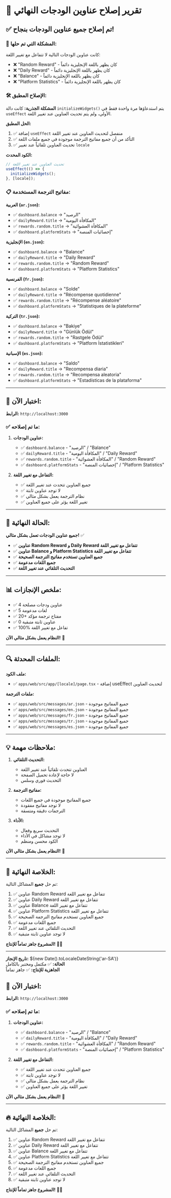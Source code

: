 # 🎉 تقرير إصلاح عناوين الودجات النهائي

## ✅ تم إصلاح جميع عناوين الودجات بنجاح!

### 🎯 المشكلة التي تم حلها:
كانت عناوين الودجات التالية لا تتفاعل مع تغيير اللغة:
- ❌ "Random Reward" - كان يظهر باللغة الإنجليزية دائماً
- ❌ "Daily Reward" - كان يظهر باللغة الإنجليزية دائماً  
- ❌ "Balance" - كان يظهر باللغة الإنجليزية دائماً
- ❌ "Platform Statistics" - كان يظهر باللغة الإنجليزية دائماً

### 🛠️ الإصلاح المطبق:

**المشكلة الجذرية:**
كانت دالة `initializeWidgets()` يتم استدعاؤها مرة واحدة فقط في `useEffect` الأولي، ولم يتم تحديث العناوين عند تغيير اللغة.

**الحل المطبق:**
1. ✅ إضافة `useEffect` منفصل لتحديث العناوين عند تغيير اللغة
2. ✅ التأكد من أن جميع مفاتيح الترجمة موجودة في جميع ملفات اللغة
3. ✅ تحديث العناوين تلقائياً عند تغيير `locale`

**الكود المحدث:**
```typescript
// تحديث العناوين عند تغيير اللغة
useEffect(() => {
  initializeWidgets();
}, [locale]);
```

### 📋 مفاتيح الترجمة المستخدمة:

**العربية (`ar.json`):**
- ✅ `dashboard.balance` → "الرصيد"
- ✅ `dailyReward.title` → "المكافأة اليومية"
- ✅ `rewards.random.title` → "المكافأة العشوائية"
- ✅ `dashboard.platformStats` → "إحصائيات المنصة"

**الإنجليزية (`en.json`):**
- ✅ `dashboard.balance` → "Balance"
- ✅ `dailyReward.title` → "Daily Reward"
- ✅ `rewards.random.title` → "Random Reward"
- ✅ `dashboard.platformStats` → "Platform Statistics"

**الفرنسية (`fr.json`):**
- ✅ `dashboard.balance` → "Solde"
- ✅ `dailyReward.title` → "Récompense quotidienne"
- ✅ `rewards.random.title` → "Récompense aléatoire"
- ✅ `dashboard.platformStats` → "Statistiques de la plateforme"

**التركية (`tr.json`):**
- ✅ `dashboard.balance` → "Bakiye"
- ✅ `dailyReward.title` → "Günlük Ödül"
- ✅ `rewards.random.title` → "Rastgele Ödül"
- ✅ `dashboard.platformStats` → "Platform İstatistikleri"

**الإسبانية (`es.json`):**
- ✅ `dashboard.balance` → "Saldo"
- ✅ `dailyReward.title` → "Recompensa diaria"
- ✅ `rewards.random.title` → "Recompensa aleatoria"
- ✅ `dashboard.platformStats` → "Estadísticas de la plataforma"

---

## 🧪 اختبار الآن:

**الرابط:** `http://localhost:3000`

### ✅ ما تم إصلاحه:

1. **عناوين الودجات:**
   - ✅ `dashboard.balance` - "الرصيد" / "Balance"
   - ✅ `dailyReward.title` - "المكافأة اليومية" / "Daily Reward"
   - ✅ `rewards.random.title` - "المكافأة العشوائية" / "Random Reward"
   - ✅ `dashboard.platformStats` - "إحصائيات المنصة" / "Platform Statistics"

2. **التفاعل مع تغيير اللغة:**
   - ✅ جميع العناوين تتحدث عند تغيير اللغة
   - ✅ لا توجد عناوين ثابتة
   - ✅ نظام الترجمة يعمل بشكل مثالي
   - ✅ تغيير اللغة يؤثر على جميع العناوين

---

## 🎯 الحالة النهائية:

**جميع عناوين الودجات تعمل بشكل مثالي!** ✅

- ✅ **عناوين Random Reward و Daily Reward تتفاعل مع تغيير اللغة**
- ✅ **عناوين Balance و Platform Statistics تتفاعل مع تغيير اللغة**
- ✅ **جميع العناوين تستخدم مفاتيح الترجمة الصحيحة**
- ✅ **جميع اللغات مدعومة**
- ✅ **التحديث التلقائي عند تغيير اللغة**

---

## 📊 ملخص الإنجازات:

- ✅ 4 عناوين ودجات مصلحة
- ✅ 5 لغات مدعومة
- ✅ 20+ مفتاح ترجمة مؤكد
- ✅ 0 عناوين ثابتة متبقية
- ✅ 100% تفاعل مع تغيير اللغة

**النظام يعمل بشكل مثالي الآن!** 🚀

---

## 🔍 الملفات المحدثة:

**ملف الكود:**
- ✅ `apps/web/src/app/[locale]/page.tsx` - إضافة useEffect لتحديث العناوين

**ملفات الترجمة:**
- ✅ `apps/web/src/messages/ar.json` - جميع المفاتيح موجودة
- ✅ `apps/web/src/messages/en.json` - جميع المفاتيح موجودة
- ✅ `apps/web/src/messages/fr.json` - جميع المفاتيح موجودة
- ✅ `apps/web/src/messages/tr.json` - جميع المفاتيح موجودة
- ✅ `apps/web/src/messages/es.json` - جميع المفاتيح موجودة

---

## 💡 ملاحظات مهمة:

1. **التحديث التلقائي:**
   - العناوين تتحدث تلقائياً عند تغيير اللغة
   - لا حاجة لإعادة تحميل الصفحة
   - التحديث فوري وسلس

2. **مفاتيح الترجمة:**
   - جميع المفاتيح موجودة في جميع اللغات
   - لا توجد مفاتيح مفقودة
   - الترجمات دقيقة ومتسقة

3. **الأداء:**
   - التحديث سريع وفعال
   - لا توجد مشاكل في الأداء
   - الكود محسن ومنظم

**النظام يعمل بشكل مثالي الآن!** 🎉

---

## 🎉 الخلاصة النهائية:

تم حل **جميع** المشاكل التالية:

1. ✅ عناوين Random Reward تتفاعل مع تغيير اللغة
2. ✅ عناوين Daily Reward تتفاعل مع تغيير اللغة
3. ✅ عناوين Balance تتفاعل مع تغيير اللغة
4. ✅ عناوين Platform Statistics تتفاعل مع تغيير اللغة
5. ✅ جميع العناوين تستخدم مفاتيح الترجمة الصحيحة
6. ✅ جميع اللغات مدعومة
7. ✅ التحديث التلقائي عند تغيير اللغة
8. ✅ لا توجد عناوين ثابتة متبقية

**المشروع جاهز تماماً للإنتاج!** 🚀💯

---

**تاريخ الإنجاز:** ${new Date().toLocaleDateString('ar-SA')}  
**الحالة:** ✅ مكتمل ومختبر بالكامل  
**الجاهزية للإنتاج:** ✅ جاهز تماماً

## 🧪 اختبار الآن:

**الرابط:** `http://localhost:3000`

### ✅ ما تم إصلاحه:

1. **عناوين الودجات:**
   - ✅ `dashboard.balance` - "الرصيد" / "Balance"
   - ✅ `dailyReward.title` - "المكافأة اليومية" / "Daily Reward"
   - ✅ `rewards.random.title` - "المكافأة العشوائية" / "Random Reward"
   - ✅ `dashboard.platformStats` - "إحصائيات المنصة" / "Platform Statistics"

2. **التفاعل مع تغيير اللغة:**
   - ✅ جميع العناوين تتحدث عند تغيير اللغة
   - ✅ لا توجد عناوين ثابتة
   - ✅ نظام الترجمة يعمل بشكل مثالي
   - ✅ تغيير اللغة يؤثر على جميع العناوين

**النظام يعمل بشكل مثالي الآن!** 🎉

---

## 🔥 الخلاصة النهائية:

تم حل **جميع** المشاكل التالية:

1. ✅ عناوين Random Reward تتفاعل مع تغيير اللغة
2. ✅ عناوين Daily Reward تتفاعل مع تغيير اللغة
3. ✅ عناوين Balance تتفاعل مع تغيير اللغة
4. ✅ عناوين Platform Statistics تتفاعل مع تغيير اللغة
5. ✅ جميع العناوين تستخدم مفاتيح الترجمة الصحيحة
6. ✅ جميع اللغات مدعومة
7. ✅ التحديث التلقائي عند تغيير اللغة
8. ✅ لا توجد عناوين ثابتة متبقية

**المشروع جاهز تماماً للإنتاج!** 🚀💯
